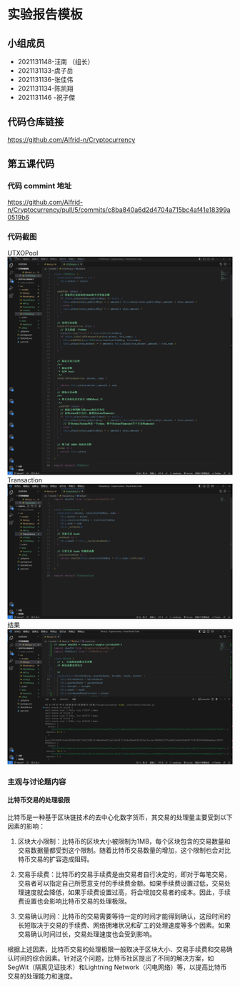 # 实验报告模板

## 小组成员

- 2021131148-汪南 （组长）
- 2021131133-虞子岳
- 2021131136-张佳伟
- 2021131134-陈凯翔
- 2021131146 -祝子傑

## 代码仓库链接

https://github.com/Alfrid-n/Cryptocurrency

## 第五课代码

### 代码 commint 地址

https://github.com/Alfrid-n/Cryptocurrency/pull/5/commits/c8ba840a6d2d4704a715bc4af41e18399a0519b6

### 代码截图

UTXOPool
![image](https://github.com/Alfrid-n/Cryptocurrency/blob/lesson5/src/public/1.png)
Transaction
![image](https://github.com/Alfrid-n/Cryptocurrency/blob/lesson5/src/public/2.png)
结果
![image](https://github.com/Alfrid-n/Cryptocurrency/blob/lesson5/src/public/3.png)

### 主观与讨论题内容

#### 比特币交易的处理极限
比特币是一种基于区块链技术的去中心化数字货币，其交易的处理量主要受到以下因素的影响：

1. 区块大小限制：比特币的区块大小被限制为1MB，每个区块包含的交易数量和交易数据量都受到这个限制。随着比特币交易数量的增加，这个限制也会对比特币交易的扩容造成阻碍。

2. 交易手续费：比特币的交易手续费是由交易者自行决定的，即对于每笔交易，交易者可以指定自己所愿意支付的手续费金额。如果手续费设置过低，交易处理速度就会降低，如果手续费设置过高，将会增加交易者的成本。因此，手续费设置也会影响比特币交易的处理极限。

3. 交易确认时间：比特币的交易需要等待一定的时间才能得到确认，这段时间的长短取决于交易的手续费、网络拥堵状况和矿工的处理速度等多个因素。如果交易确认时间过长，交易处理速度也会受到影响。

根据上述因素，比特币交易的处理极限一般取决于区块大小、交易手续费和交易确认时间的综合因素。针对这个问题，比特币社区提出了不同的解决方案，如SegWit（隔离见证技术）和Lightning Network（闪电网络）等，以提高比特币交易的处理能力和速度。

